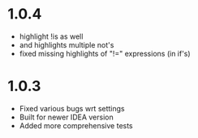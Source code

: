 # 1.0.4
- highlight !is as well
- and highlights multiple not's
- fixed missing highlights of "!=" expressions (in if's)

# 1.0.3

- Fixed various bugs wrt settings
- Built for newer IDEA version
- Added more comprehensive tests